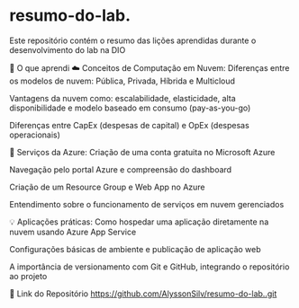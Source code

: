 # resumo-do-lab.
Este repositório contém o resumo das lições aprendidas durante o desenvolvimento do lab na DIO


🧠 O que aprendi
☁️ Conceitos de Computação em Nuvem:
Diferenças entre os modelos de nuvem: Pública, Privada, Híbrida e Multicloud

Vantagens da nuvem como: escalabilidade, elasticidade, alta disponibilidade e modelo baseado em consumo (pay-as-you-go)

Diferenças entre CapEx (despesas de capital) e OpEx (despesas operacionais)

🔧 Serviços da Azure:
Criação de uma conta gratuita no Microsoft Azure

Navegação pelo portal Azure e compreensão do dashboard

Criação de um Resource Group e Web App no Azure

Entendimento sobre o funcionamento de serviços em nuvem gerenciados

💡 Aplicações práticas:
Como hospedar uma aplicação diretamente na nuvem usando Azure App Service

Configurações básicas de ambiente e publicação de aplicação web

A importância de versionamento com Git e GitHub, integrando o repositório ao projeto

📎 Link do Repositório
https://github.com/AlyssonSilv/resumo-do-lab..git


